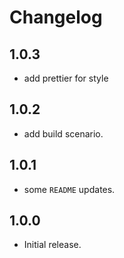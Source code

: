 # Changelog

## 1.0.3

* add prettier for style

## 1.0.2

-   add build scenario.

## 1.0.1

-   some `README` updates.

## 1.0.0

-   Initial release.
